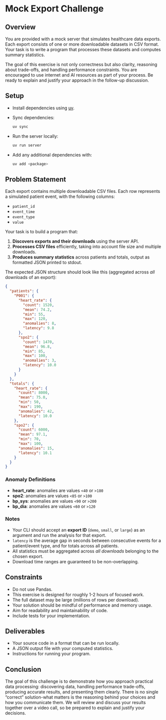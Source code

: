 # Mock Export Challenge

## Overview

You are provided with a mock server that simulates healthcare data exports. Each export
consists of one or more downloadable datasets in CSV format. Your task is to write a
program that processes these datasets and computes summary statistics.

The goal of this exercise is not only correctness but also clarity, reasoning about
trade-offs, and handling performance constraints. You are encouraged to use internet and
AI resources as part of your process. Be ready to explain and justify your approach in
the follow-up discussion.

## Setup

* Install dependencies using [uv](https://github.com/astral-sh/uv).
* Sync dependencies:

  ```bash
  uv sync
  ```
* Run the server locally:

  ```bash
  uv run server
  ```
* Add any additional dependencies with:

  ```bash
  uv add <package>
  ```

## Problem Statement

Each export contains multiple downloadable CSV files. Each row represents a simulated
patient event, with the following columns:

* `patient_id`
* `event_time`
* `event_type`
* `value`

Your task is to build a program that:

1. **Discovers exports and their downloads** using the server API.
2. **Processes CSV files** efficiently, taking into account file size and multiple
   downloads.
3. **Produces summary statistics** across patients and totals, output as formatted JSON
   printed to stdout.

The expected JSON structure should look like this (aggregated across *all* downloads of
an export):

```json
{
  "patients": {
    "P001": {
      "heart_rate": {
        "count": 1520,
        "mean": 74.2,
        "min": 55,
        "max": 120,
        "anomalies": 8,
        "latency": 9.8
      },
      "spo2": {
        "count": 1470,
        "mean": 96.8,
        "min": 85,
        "max": 100,
        "anomalies": 3,
        "latency": 10.0
      }
    }
  },
  "totals": {
    "heart_rate": {
      "count": 8000,
      "mean": 75.0,
      "min": 50,
      "max": 190,
      "anomalies": 42,
      "latency": 10.0
    },
    "spo2": {
      "count": 6000,
      "mean": 97.1,
      "min": 70,
      "max": 100,
      "anomalies": 15,
      "latency": 10.1
    }
  }
}
```

### Anomaly Definitions

* **heart\_rate**: anomalies are values `<40` or `>180`
* **spo2**: anomalies are values `<85` or `>100`
* **bp\_sys**: anomalies are values `<90` or `>200`
* **bp\_dia**: anomalies are values `<60` or `>120`

### Notes

* Your CLI should accept an **export ID** (`demo`, `small`, or `large`) as an argument
and run the analysis for that export.
* `latency` is the average gap in seconds between consecutive events for a patient/event
type, and for totals across all patients.
* All statistics must be aggregated across *all downloads* belonging to the chosen
export.
* Download time ranges are guaranteed to be non-overlapping.

## Constraints

* Do not use Pandas.
* This exercise is designed for roughly 1-2 hours of focused work.
* The full dataset may be large (millions of rows per download).
* Your solution should be mindful of performance and memory usage.
* Aim for readability and maintainability of code.
* Include tests for your implementation.

## Deliverables

* Your source code in a format that can be run locally.
* A JSON output file with your computed statistics.
* Instructions for running your program.

## Conclusion

The goal of this challenge is to demonstrate how you approach practical data processing:
discovering data, handling performance trade-offs, producing accurate results, and
presenting them clearly. There is no single “correct” solution-what matters is the
reasoning behind your choices and how you communicate them. We will review and discuss
your results together over a video call, so be prepared to explain and justify your
decisions.
